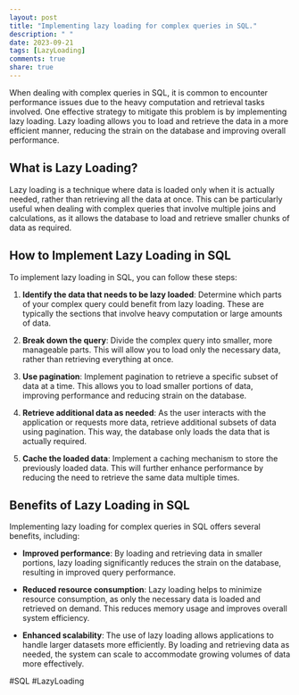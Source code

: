 ```yaml
---
layout: post
title: "Implementing lazy loading for complex queries in SQL."
description: " "
date: 2023-09-21
tags: [LazyLoading]
comments: true
share: true
---
```


When dealing with complex queries in SQL, it is common to encounter performance issues due to the heavy computation and retrieval tasks involved. One effective strategy to mitigate this problem is by implementing lazy loading. Lazy loading allows you to load and retrieve the data in a more efficient manner, reducing the strain on the database and improving overall performance.

## What is Lazy Loading?

Lazy loading is a technique where data is loaded only when it is actually needed, rather than retrieving all the data at once. This can be particularly useful when dealing with complex queries that involve multiple joins and calculations, as it allows the database to load and retrieve smaller chunks of data as required.

## How to Implement Lazy Loading in SQL

To implement lazy loading in SQL, you can follow these steps:

1. **Identify the data that needs to be lazy loaded**: Determine which parts of your complex query could benefit from lazy loading. These are typically the sections that involve heavy computation or large amounts of data.

2. **Break down the query**: Divide the complex query into smaller, more manageable parts. This will allow you to load only the necessary data, rather than retrieving everything at once.

3. **Use pagination**: Implement pagination to retrieve a specific subset of data at a time. This allows you to load smaller portions of data, improving performance and reducing strain on the database.

4. **Retrieve additional data as needed**: As the user interacts with the application or requests more data, retrieve additional subsets of data using pagination. This way, the database only loads the data that is actually required.

5. **Cache the loaded data**: Implement a caching mechanism to store the previously loaded data. This will further enhance performance by reducing the need to retrieve the same data multiple times.

## Benefits of Lazy Loading in SQL

Implementing lazy loading for complex queries in SQL offers several benefits, including:

- **Improved performance**: By loading and retrieving data in smaller portions, lazy loading significantly reduces the strain on the database, resulting in improved query performance.

- **Reduced resource consumption**: Lazy loading helps to minimize resource consumption, as only the necessary data is loaded and retrieved on demand. This reduces memory usage and improves overall system efficiency.

- **Enhanced scalability**: The use of lazy loading allows applications to handle larger datasets more efficiently. By loading and retrieving data as needed, the system can scale to accommodate growing volumes of data more effectively.

#SQL #LazyLoading